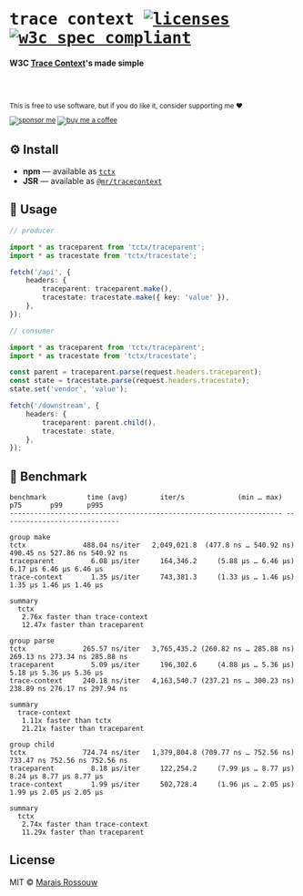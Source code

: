 <div align="left">

<samp>

# trace context [![licenses](https://licenses.dev/b/npm/tctx?style=dark)](https://licenses.dev/npm/tctx) [![w3c spec compliant](https://badgen.net/static/w3c%20spec%20compliant/✓?color=black)](https://w3c.github.io/trace-context/)

</samp>

**W3C [Trace Context](https://w3c.github.io/trace-context/)'s made simple**

<br>
<br>

<sup>

This is free to use software, but if you do like it, consider supporting me ❤️

[![sponsor me](https://badgen.net/badge/icon/sponsor?icon=github&label&color=gray)](https://github.com/sponsors/maraisr)
[![buy me a coffee](https://badgen.net/badge/icon/buymeacoffee?icon=buymeacoffee&label&color=gray)](https://www.buymeacoffee.com/marais)

</sup>

</div>

## ⚙️ Install

- **npm** — available as [`tctx`](https://www.npmjs.com/package/tctx)
- **JSR** — available as [`@mr/tracecontext`](https://jsr.io/@mr/tracecontext)

## 🚀 Usage

```ts
// producer

import * as traceparent from 'tctx/traceparent';
import * as tracestate from 'tctx/tracestate';

fetch('/api', {
	headers: {
		traceparent: traceparent.make(),
		tracestate: tracestate.make({ key: 'value' }),
	},
});

// consumer

import * as traceparent from 'tctx/traceparent';
import * as tracestate from 'tctx/tracestate';

const parent = traceparent.parse(request.headers.traceparent);
const state = tracestate.parse(request.headers.tracestate);
state.set('vendor', 'value');

fetch('/downstream', {
	headers: {
		traceparent: parent.child(),
		tracestate: state,
	},
});
```

## 💨 Benchmark

```
benchmark          time (avg)        iter/s             (min … max)       p75       p99      p995
------------------------------------------------------------------- -----------------------------

group make
tctx              488.04 ns/iter   2,049,021.8  (477.8 ns … 540.92 ns) 490.45 ns 527.86 ns 540.92 ns
traceparent         6.08 µs/iter     164,346.2     (5.88 µs … 6.46 µs) 6.17 µs 6.46 µs 6.46 µs
trace-context       1.35 µs/iter     743,381.3     (1.33 µs … 1.46 µs) 1.35 µs 1.46 µs 1.46 µs

summary
  tctx
   2.76x faster than trace-context
   12.47x faster than traceparent

group parse
tctx              265.57 ns/iter   3,765,435.2 (260.82 ns … 285.88 ns) 269.13 ns 273.34 ns 285.88 ns
traceparent         5.09 µs/iter     196,302.6     (4.88 µs … 5.36 µs) 5.18 µs 5.36 µs 5.36 µs
trace-context     240.18 ns/iter   4,163,540.7 (237.21 ns … 300.23 ns) 238.89 ns 276.17 ns 297.94 ns

summary
  trace-context
   1.11x faster than tctx
   21.21x faster than traceparent

group child
tctx              724.74 ns/iter   1,379,804.8 (709.77 ns … 752.56 ns) 733.47 ns 752.56 ns 752.56 ns
traceparent         8.18 µs/iter     122,254.2     (7.99 µs … 8.77 µs) 8.24 µs 8.77 µs 8.77 µs
trace-context       1.99 µs/iter     502,728.4     (1.96 µs … 2.05 µs) 1.99 µs 2.05 µs 2.05 µs

summary
  tctx
   2.74x faster than trace-context
   11.29x faster than traceparent
```

## License

MIT © [Marais Rossouw](https://marais.io)
